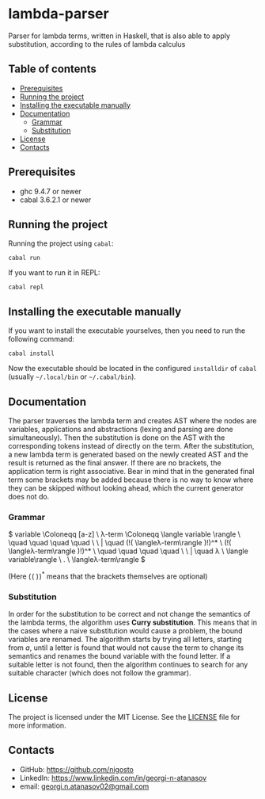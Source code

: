 # lambda-parser
Parser for lambda terms, written in Haskell, that is also able to apply substitution,  according to the rules of lambda calculus

## Table of contents
- [Prerequisites](#prerequisites)
- [Running the project](#running-the-project)
- [Installing the executable manually](#installing-the-executable-manually)
- [Documentation](#documentation)
    - [Grammar](#grammar)
    - [Substitution](#substitution)
- [License](#license)
- [Contacts](#contacts)

## Prerequisites
- ghc 9.4.7 or newer
- cabal 3.6.2.1 or newer

## Running the project
Running the project using `cabal`:
```shell
cabal run
```

If you want to run it in REPL:
```shell
cabal repl
```

## Installing the executable manually
If you want to install the executable yourselves, then you need to run the following command:
```shell
cabal install
```

Now the executable should be located in the configured `installdir` of `cabal` (usually `~/.local/bin` or `~/.cabal/bin`).

## Documentation
The parser traverses the lambda term and creates AST where the nodes are variables, applications and abstractions (lexing and parsing are done simultaneously). Then the substitution is done on the AST with the corresponding tokens instead of directly on the term. After the substitution, a new lambda term is generated based on the newly created AST and the result is returned as the final answer. If there are no brackets, the application term is right associative. Bear in mind that in the generated final term some brackets may be added because there is no way to know where they can be skipped without looking ahead, which the current generator does not do.

### Grammar
$
variable \Coloneqq [a-z] \\
λ-term \Coloneqq \langle variable \rangle \\
   \quad \quad \quad \quad \ \ | \quad (\!( \langleλ-term\rangle )\!)^* \ (\!( \langleλ-term\rangle )\!)^* \\
   \quad \quad \quad \quad \ \ | \quad λ \ \langle variable\rangle \ . \ \langleλ-term\rangle
$

(Here $(\!( \ )\!)^*$ means that the brackets themselves are optional)

### Substitution
In order for the substitution to be correct and not change the semantics of the lambda terms, the algorithm uses **Curry substitution**. This means that in the cases where a naive substitution would cause a problem, the bound variables are renamed. The algorithm starts by trying all letters, starting from *a*, until a letter is found that would not cause the term to change its semantics and renames the bound variable with the found letter. If a suitable letter is not found, then the algorithm continues to search for any suitable character (which does not follow the grammar).

## License
The project is licensed under the MIT License. See the [LICENSE](./LICENSE) file for more information.

## Contacts
- GitHub: https://github.com/nigosto
- LinkedIn: https://www.linkedin.com/in/georgi-n-atanasov
- email: georgi.n.atanasov02@gmail.com